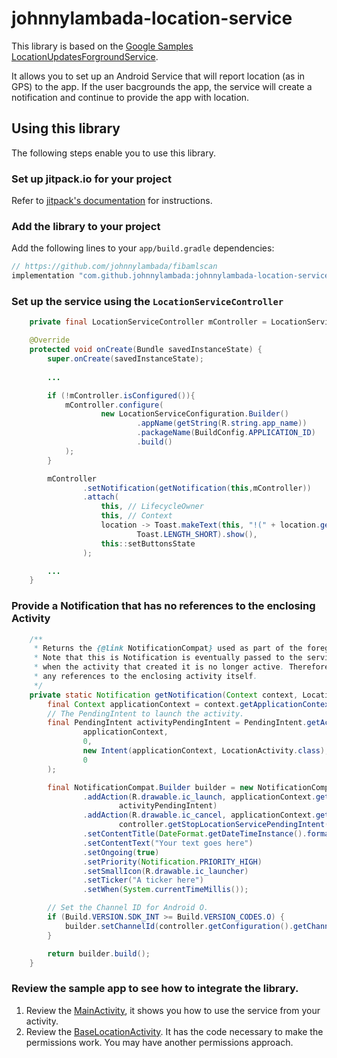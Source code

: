 # johnnylambada-location-service

This library is based on the [Google Samples LocationUpdatesForgroundService](https://github.com/googlesamples/android-play-location/tree/master/LocationUpdatesForegroundService). 

It allows you to set up an Android Service that will report location (as in GPS) to the app. If the user bacgrounds the app, the service will create a notification and continue to provide the app with location.

## Using this library

The following steps enable you to use this library.

### Set up jitpack.io for your project

Refer to [jitpack's documentation](https://jitpack.io/) for instructions.

### Add the library to your project

Add the following lines to your `app/build.gradle` dependencies:

```groovy
// https://github.com/johnnylambada/fibamlscan
implementation "com.github.johnnylambada:johnnylambada-location-service:0.0.1"
```

### Set up the service using the `LocationServiceController`

```java
    private final LocationServiceController mController = LocationServiceController.INSTANCE;

    @Override
    protected void onCreate(Bundle savedInstanceState) {
        super.onCreate(savedInstanceState);
        
        ...

        if (!mController.isConfigured()){
            mController.configure(
                    new LocationServiceConfiguration.Builder()
                            .appName(getString(R.string.app_name))
                            .packageName(BuildConfig.APPLICATION_ID)
                            .build()
            );
        }

        mController
                .setNotification(getNotification(this,mController))
                .attach(
                    this, // LifecycleOwner
                    this, // Context
                    location -> Toast.makeText(this, "!(" + location.getLatitude() + ", " + location.getLongitude() + ")",
                            Toast.LENGTH_SHORT).show(),
                    this::setButtonsState
                );

        ...
    }

```

### Provide a Notification that has no references to the enclosing Activity

```java
    /**
     * Returns the {@link NotificationCompat} used as part of the foreground service.
     * Note that this is Notification is eventually passed to the service and will be active
     * when the activity that created it is no longer active. Therefore it should NOT contain
     * any references to the enclosing activity itself.
     */
    private static Notification getNotification(Context context, LocationServiceController controller) {
        final Context applicationContext = context.getApplicationContext();
        // The PendingIntent to launch the activity.
        final PendingIntent activityPendingIntent = PendingIntent.getActivity(
                applicationContext,
                0,
                new Intent(applicationContext, LocationActivity.class),
                0
        );

        final NotificationCompat.Builder builder = new NotificationCompat.Builder(applicationContext)
                .addAction(R.drawable.ic_launch, applicationContext.getString(R.string.launch_activity),
                        activityPendingIntent)
                .addAction(R.drawable.ic_cancel, applicationContext.getString(R.string.remove_location_updates),
                        controller.getStopLocationServicePendingIntent(applicationContext))
                .setContentTitle(DateFormat.getDateTimeInstance().format(new Date()))
                .setContentText("Your text goes here")
                .setOngoing(true)
                .setPriority(Notification.PRIORITY_HIGH)
                .setSmallIcon(R.drawable.ic_launcher)
                .setTicker("A ticker here")
                .setWhen(System.currentTimeMillis());

        // Set the Channel ID for Android O.
        if (Build.VERSION.SDK_INT >= Build.VERSION_CODES.O) {
            builder.setChannelId(controller.getConfiguration().getChannel()); // Channel ID
        }

        return builder.build();
    }
```

### Review the sample app to see how to integrate the library.

1. Review the [MainActivity](https://github.com/johnnylambada/johnnylambada-location-service/blob/master/app/src/main/java/app/LocationActivity.java), it shows you how to use the service from your activity.
2. Review the [BaseLocationActivity](https://github.com/johnnylambada/johnnylambada-location-service/blob/master/app/src/main/java/app/BaseLocationActivity.java). It has the code necessary to make the permissions work. You may have another permissions approach.
